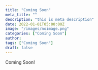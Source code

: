 ```yaml
---
title: "Coming Soon"
meta_title: ""
description: "this is meta description"
date: 2022-01-01T05:00:00Z
image: "/images/noimage.png"
categories: ["Coming Soon"]
author: 
tags: ["Coming Soon"]
draft: false
---
```

Coming Soon!
